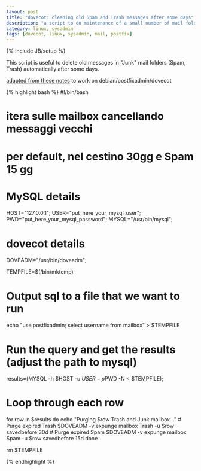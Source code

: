 ```yaml
---
layout: post
title: "dovecot: cleaning old Spam and Trash messages after some days"
description: "a script to do maintenance of a small number of mail folders"
category: linux, sysadmin 
tags: [dovecot, linux, sysadmin, mail, postfix]
---
```

{% include JB/setup %}

This script is useful to delete old messages in "Junk" mail folders (Spam, Trash) automatically after some days.

[adapted from these notes](http://notes.sagredo.eu/it/node/123) to work on debian/postfixadmin/dovecot

{% highlight bash %}
#!/bin/bash
#
# itera sulle mailbox cancellando messaggi vecchi
# per default, nel cestino 30gg e Spam 15 gg
#

# MySQL details
HOST="127.0.0.1";
USER="put_here_your_mysql_user";
PWD="put_here_your_mysql_password";
MYSQL="/usr/bin/mysql";
# dovecot details
DOVEADM="/usr/bin/doveadm";

TEMPFILE=$(/bin/mktemp)

# Output sql to a file that we want to run
echo "use postfixadmin; select username from mailbox" > $TEMPFILE

# Run the query and get the results (adjust the path to mysql)
results=$($MYSQL -h $HOST -u $USER -p$PWD -N < $TEMPFILE);

# Loop through each row
for row in $results
        do
        echo "Purging $row Trash and Junk mailbox..."
        # Purge expired Trash
        $DOVEADM -v expunge mailbox Trash -u $row savedbefore 30d
        # Purge expired Spam
        $DOVEADM -v expunge mailbox Spam -u $row savedbefore 15d
done

rm $TEMPFILE

{% endhighlight %}

